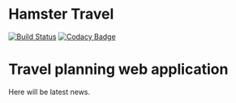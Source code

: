 Hamster Travel
==============

[![Build Status](https://travis-ci.org/altmer/hamster-travel.svg?branch=master)](https://travis-ci.org/altmer/hamster-travel)
[![Codacy Badge](https://api.codacy.com/project/badge/Grade/d914b00a63a9403b84445c4e7eafbfd1)](https://www.codacy.com/app/igendou/travel-planner?utm_source=github.com&amp;utm_medium=referral&amp;utm_content=altmer/travel-planner&amp;utm_campaign=Badge_Grade)

# Travel planning web application

Here will be latest news.
